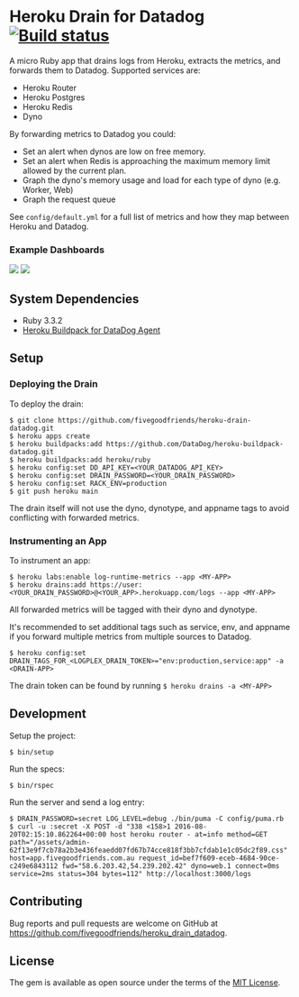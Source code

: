 # Heroku Drain for Datadog [![Build status](https://badge.buildkite.com/194bc494c91e01c19fc754b5c78f792770e707b9ecfd81bae2.svg)](https://buildkite.com/fivegoodfriends/heroku-drain-datadog)

A micro Ruby app that drains logs from Heroku, extracts the metrics, and forwards them to Datadog. Supported services are:

* Heroku Router
* Heroku Postgres
* Heroku Redis
* Dyno

By forwarding metrics to Datadog you could:

* Set an alert when dynos are low on free memory.
* Set an alert when Redis is approaching the maximum memory limit allowed by the current plan.
* Graph the dyno's memory usage and load for each type of dyno (e.g. Worker, Web)
* Graph the request queue

See `config/default.yml` for a full list of metrics and how they map between Heroku and Datadog.

### Example Dashboards

![](https://user-images.githubusercontent.com/19860/60142182-0d2b3900-97fc-11e9-9f0b-11405a2d5312.png)
![](https://user-images.githubusercontent.com/19860/60142183-0d2b3900-97fc-11e9-88a4-52ca32f62a6f.png)

## System Dependencies

* Ruby 3.3.2
* [Heroku Buildpack for DataDog Agent](https://github.com/DataDog/heroku-buildpack-datadog.git)

## Setup

### Deploying the Drain

To deploy the drain:

    $ git clone https://github.com/fivegoodfriends/heroku-drain-datadog.git
    $ heroku apps create
    $ heroku buildpacks:add https://github.com/DataDog/heroku-buildpack-datadog.git
    $ heroku buildpacks:add heroku/ruby
    $ heroku config:set DD_API_KEY=<YOUR_DATADOG_API_KEY>
    $ heroku config:set DRAIN_PASSWORD=<YOUR_DRAIN_PASSWORD>
    $ heroku config:set RACK_ENV=production
    $ git push heroku main

The drain itself will not use the dyno, dynotype, and appname tags to avoid conflicting with forwarded metrics.

### Instrumenting an App

To instrument an app:

    $ heroku labs:enable log-runtime-metrics --app <MY-APP>
    $ heroku drains:add https://user:<YOUR_DRAIN_PASSWORD>@<YOUR_APP>.herokuapp.com/logs --app <MY-APP>

All forwarded metrics will be tagged with their dyno and dynotype.

It's recommended to set additional tags such as service, env, and appname if you forward multiple metrics from multiple sources to Datadog.

    $ heroku config:set DRAIN_TAGS_FOR_<LOGPLEX_DRAIN_TOKEN>="env:production,service:app" -a <DRAIN-APP>

The drain token can be found by running `$ heroku drains -a <MY-APP>`

## Development

Setup the project:

    $ bin/setup

Run the specs:

    $ bin/rspec

Run the server and send a log entry:

    $ DRAIN_PASSWORD=secret LOG_LEVEL=debug ./bin/puma -C config/puma.rb
    $ curl -u :secret -X POST -d "338 <158>1 2016-08-20T02:15:10.862264+00:00 host heroku router - at=info method=GET path="/assets/admin-62f13e9f7cb78a2b3e436feaedd07fd67b74cce818f3bb7cfdab1e1c05dc2f89.css" host=app.fivegoodfriends.com.au request_id=bef7f609-eceb-4684-90ce-c249e6843112 fwd="58.6.203.42,54.239.202.42" dyno=web.1 connect=0ms service=2ms status=304 bytes=112" http://localhost:3000/logs

## Contributing

Bug reports and pull requests are welcome on GitHub at https://github.com/fivegoodfriends/heroku_drain_datadog.

## License

The gem is available as open source under the terms of the [MIT License](http://opensource.org/licenses/MIT).
